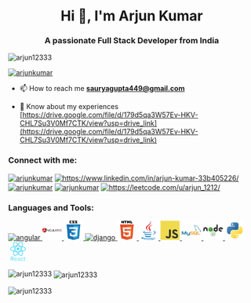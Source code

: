 <h1 align="center">Hi 👋, I'm Arjun Kumar</h1>
<h3 align="center">A passionate Full Stack Developer from India</h3>

<p align="left"> <img src="https://komarev.com/ghpvc/?username=arjun12333&label=Profile%20views&color=0e75b6&style=flat" alt="arjun12333" /> </p>

<p align="left"> <a href="https://twitter.com/arjunkumar" target="blank"><img src="https://img.shields.io/twitter/follow/arjunkumar?logo=twitter&style=for-the-badge" alt="arjunkumar" /></a> </p>

- 📫 How to reach me **sauryagupta449@gmail.com**

- 📄 Know about my experiences [https://drive.google.com/file/d/179d5qa3W57Ev-HKV-CHL7Su3V0Mf7CTK/view?usp=drive_link](https://drive.google.com/file/d/179d5qa3W57Ev-HKV-CHL7Su3V0Mf7CTK/view?usp=drive_link)

<h3 align="left">Connect with me:</h3>
<p align="left">
<a href="https://twitter.com/arjunkumar" target="blank"><img align="center" src="https://raw.githubusercontent.com/rahuldkjain/github-profile-readme-generator/master/src/images/icons/Social/twitter.svg" alt="arjunkumar" height="30" width="40" /></a>
<a href="https://linkedin.com/in/https://www.linkedin.com/in/arjun-kumar-33b405226/" target="blank"><img align="center" src="https://raw.githubusercontent.com/rahuldkjain/github-profile-readme-generator/master/src/images/icons/Social/linked-in-alt.svg" alt="https://www.linkedin.com/in/arjun-kumar-33b405226/" height="30" width="40" /></a>
<a href="https://fb.com/arjunkumar" target="blank"><img align="center" src="https://raw.githubusercontent.com/rahuldkjain/github-profile-readme-generator/master/src/images/icons/Social/facebook.svg" alt="arjunkumar" height="30" width="40" /></a>
<a href="https://www.youtube.com/c/arjunkumar" target="blank"><img align="center" src="https://raw.githubusercontent.com/rahuldkjain/github-profile-readme-generator/master/src/images/icons/Social/youtube.svg" alt="arjunkumar" height="30" width="40" /></a>
<a href="https://www.leetcode.com/https://leetcode.com/u/arjun_1212/" target="blank"><img align="center" src="https://raw.githubusercontent.com/rahuldkjain/github-profile-readme-generator/master/src/images/icons/Social/leet-code.svg" alt="https://leetcode.com/u/arjun_1212/" height="30" width="40" /></a>
</p>

<h3 align="left">Languages and Tools:</h3>
<p align="left"> <a href="https://angular.io" target="_blank" rel="noreferrer"> <img src="https://angular.io/assets/images/logos/angular/angular.svg" alt="angular" width="40" height="40"/> </a> <a href="https://angular.io" target="_blank" rel="noreferrer"> <img src="https://raw.githubusercontent.com/devicons/devicon/master/icons/angularjs/angularjs-original-wordmark.svg" alt="angularjs" width="40" height="40"/> </a> <a href="https://www.w3schools.com/css/" target="_blank" rel="noreferrer"> <img src="https://raw.githubusercontent.com/devicons/devicon/master/icons/css3/css3-original-wordmark.svg" alt="css3" width="40" height="40"/> </a> <a href="https://www.djangoproject.com/" target="_blank" rel="noreferrer"> <img src="https://cdn.worldvectorlogo.com/logos/django.svg" alt="django" width="40" height="40"/> </a> <a href="https://www.w3.org/html/" target="_blank" rel="noreferrer"> <img src="https://raw.githubusercontent.com/devicons/devicon/master/icons/html5/html5-original-wordmark.svg" alt="html5" width="40" height="40"/> </a> <a href="https://www.java.com" target="_blank" rel="noreferrer"> <img src="https://raw.githubusercontent.com/devicons/devicon/master/icons/java/java-original.svg" alt="java" width="40" height="40"/> </a> <a href="https://developer.mozilla.org/en-US/docs/Web/JavaScript" target="_blank" rel="noreferrer"> <img src="https://raw.githubusercontent.com/devicons/devicon/master/icons/javascript/javascript-original.svg" alt="javascript" width="40" height="40"/> </a> <a href="https://www.mysql.com/" target="_blank" rel="noreferrer"> <img src="https://raw.githubusercontent.com/devicons/devicon/master/icons/mysql/mysql-original-wordmark.svg" alt="mysql" width="40" height="40"/> </a> <a href="https://nodejs.org" target="_blank" rel="noreferrer"> <img src="https://raw.githubusercontent.com/devicons/devicon/master/icons/nodejs/nodejs-original-wordmark.svg" alt="nodejs" width="40" height="40"/> </a> <a href="https://www.python.org" target="_blank" rel="noreferrer"> <img src="https://raw.githubusercontent.com/devicons/devicon/master/icons/python/python-original.svg" alt="python" width="40" height="40"/> </a> <a href="https://reactjs.org/" target="_blank" rel="noreferrer"> <img src="https://raw.githubusercontent.com/devicons/devicon/master/icons/react/react-original-wordmark.svg" alt="react" width="40" height="40"/> </a> </p>

<p><img align="left" src="https://github-readme-stats.vercel.app/api/top-langs?username=arjun12333&show_icons=true&locale=en&layout=compact" alt="arjun12333" /></p>

<p>&nbsp;<img align="center" src="https://github-readme-stats.vercel.app/api?username=arjun12333&show_icons=true&locale=en" alt="arjun12333" /></p>

<p><img align="center" src="https://github-readme-streak-stats.herokuapp.com/?user=arjun12333&" alt="arjun12333" /></p>

